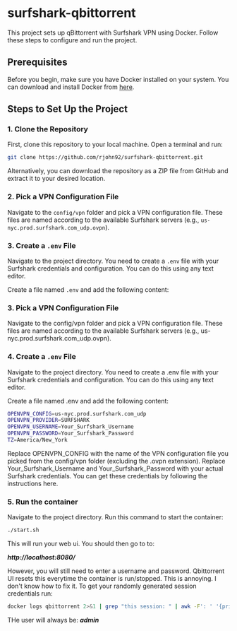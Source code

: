# surfshark-qbittorrent

This project sets up qBittorrent with Surfshark VPN using Docker. Follow these steps to configure and run the project.

## Prerequisites

Before you begin, make sure you have Docker installed on your system. You can download and install Docker from [here](https://docs.docker.com/get-docker/).

## Steps to Set Up the Project

### 1. Clone the Repository

First, clone this repository to your local machine. Open a terminal and run:

```sh
git clone https://github.com/rjohn92/surfshark-qbittorrent.git
```

Alternatively, you can download the repository as a ZIP file from GitHub and extract it to your desired location.

### 2. Pick a VPN Configuration File

Navigate to the `config/vpn` folder and pick a VPN configuration file. These files are named according to the available Surfshark servers (e.g., `us-nyc.prod.surfshark.com_udp.ovpn`).

### 3. Create a `.env` File

Navigate to the project directory. You need to create a `.env` file with your Surfshark credentials and configuration. You can do this using any text editor.

Create a file named `.env` and add the following content:


### 3. Pick a VPN Configuration File
Navigate to the config/vpn folder and pick a VPN configuration file. These files are named according to the available Surfshark servers (e.g., us-nyc.prod.surfshark.com_udp.ovpn).

### 4. Create a `.env` File
Navigate to the project directory. You need to create a .env file with your Surfshark credentials and configuration. You can do this using any text editor.

Create a file named .env and add the following content:

```sh
OPENVPN_CONFIG=us-nyc.prod.surfshark.com_udp
OPENVPN_PROVIDER=SURFSHARK
OPENVPN_USERNAME=Your_Surfshark_Username
OPENVPN_PASSWORD=Your_Surfshark_Password
TZ=America/New_York
```
Replace OPENVPN_CONFIG with the name of the VPN configuration file you picked from the config/vpn folder (excluding the .ovpn extension). Replace Your_Surfshark_Username and Your_Surfshark_Password with your actual Surfshark credentials. You can get these credentials by following the instructions here.


### 5. Run the container
Navigate to the project directory. Run this command to start the container:

```sh
./start.sh
```

This will run your web ui. You should then go to to:

***http://localhost:8080/*** 

However, you will still need to enter a username and password. Qbittorrent UI resets this everytime the container is run/stopped. This is annoying. I don't know how to fix it. To get your randomly generated session credentials run:

```sh
docker logs qbittorrent 2>&1 | grep "this session: " | awk -F': ' '{print $2}'

```

THe user will always be: ***admin***
